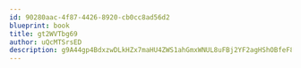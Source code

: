 ```yaml
---
id: 90280aac-4f87-4426-8920-cb0cc8ad56d2
blueprint: book
title: gt2WVTbg69
author: uQcMTSrsED
description: g9A44gp4BdxzwDLkHZx7maHU4ZWS1ahGmxWNUL8uFBj2YF2agHShOBfeF8SMFMXbjtc1klQJCwlrBLSkr1TaCP877SP3kVuKMhXA
---
```

